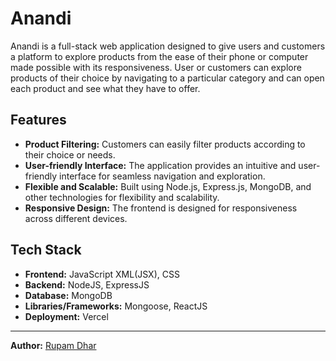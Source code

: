 # Anandi

Anandi is a full-stack web application designed to give users and customers a platform to explore products from the ease of their phone or computer made possible with its responsiveness. User or customers can explore products of their choice by navigating to a particular category and can open each product and see what they have to offer.

## Features

- **Product Filtering:** Customers can easily filter products according to their choice or needs.
- **User-friendly Interface:** The application provides an intuitive and user-friendly interface for seamless navigation and exploration.
- **Flexible and Scalable:** Built using Node.js, Express.js, MongoDB, and other technologies for flexibility and scalability.
- **Responsive Design:** The frontend is designed for responsiveness across different devices.

## Tech Stack

- **Frontend:** JavaScript XML(JSX), CSS
- **Backend:** NodeJS, ExpressJS
- **Database:** MongoDB
- **Libraries/Frameworks:** Mongoose, ReactJS
- **Deployment:** Vercel

---

**Author:** [Rupam Dhar](https://github.com/RupamDhar)
